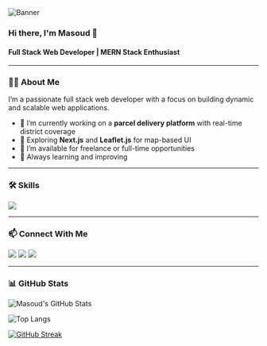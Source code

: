 <img src="your-banner-url" alt="Banner" />

### Hi there, I'm Masoud 👋  
#### Full Stack Web Developer | MERN Stack Enthusiast  

---

### 🧑‍💻 About Me

I’m a passionate full stack web developer with a focus on building dynamic and scalable web applications.

- 🔭 I’m currently working on a **parcel delivery platform** with real-time district coverage
- 🌱 Exploring **Next.js** and **Leaflet.js** for map-based UI
- 💼 I’m available for freelance or full-time opportunities
- 🧠 Always learning and improving

---

### 🛠 Skills
<p align="left">
  <img src="https://skillicons.dev/icons?i=html,css,js,react,nodejs,express,mongodb,tailwind,figma,firebase,git,github" />
</p>

---

### 📫 Connect With Me
<p>
  <a href="mailto:masoud.dev@gmail.com"><img src="https://img.shields.io/badge/Gmail-red?style=for-the-badge&logo=gmail&logoColor=white" /></a>
  <a href="https://www.linkedin.com/in/masoud-dhali/"><img src="https://img.shields.io/badge/LinkedIn-blue?style=for-the-badge&logo=linkedin&logoColor=white" /></a>
  <a href="https://masouddhali.dev/"><img src="https://img.shields.io/badge/Portfolio-000?style=for-the-badge&logo=firefox&logoColor=white" /></a>
</p>

---

### 📊 GitHub Stats

![Masoud's GitHub Stats](https://github-readme-stats.vercel.app/api?username=masouddhali&show_icons=true&theme=radical)

![Top Langs](https://github-readme-stats.vercel.app/api/top-langs/?username=masouddhali&layout=compact&theme=radical)

[![GitHub Streak](https://streak-stats.demolab.com?user=masouddhali&theme=radical)](https://git.io/streak-stats)
